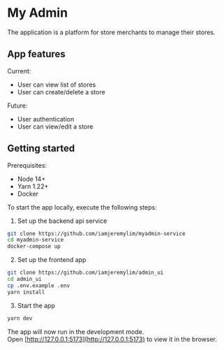 # My Admin

The application is a platform for store merchants to manage their stores.

## App features

Current:

- User can view list of stores
- User can create/delete a store

Future:

- User authentication
- User can view/edit a store

## Getting started

Prerequisites:

- Node 14+
- Yarn 1.22+
- Docker

To start the app locally, execute the following steps:

1. Set up the backend api service

```bash
git clone https://github.com/iamjeremylim/myadmin-service
cd myadmin-service
docker-compose up
```

2. Set up the frontend app

```bash
git clone https://github.com/iamjeremylim/admin_ui
cd admin_ui
cp .env.example .env
yarn install
```

3. Start the app

```bash
yarn dev
```

The app will now run in the development mode.\
Open [http://127.0.0.1:5173](http://127.0.0.1:5173) to view it in the browser.
